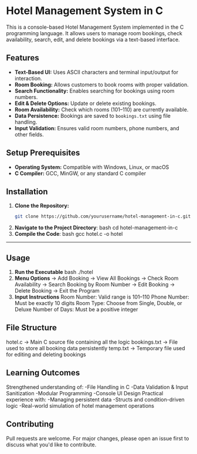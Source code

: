 # Hotel Management System in C

This is a console-based Hotel Management System implemented in the C programming language. It allows users to manage room bookings, check availability, search, edit, and delete bookings via a text-based interface.

## Features
- **Text-Based UI:** Uses ASCII characters and terminal input/output for interaction.
- **Room Booking:** Allows customers to book rooms with proper validation.
- **Search Functionality:** Enables searching for bookings using room numbers.
- **Edit & Delete Options:** Update or delete existing bookings.
- **Room Availability:** Check which rooms (101–110) are currently available.
- **Data Persistence:** Bookings are saved to `bookings.txt` using file handling.
- **Input Validation:** Ensures valid room numbers, phone numbers, and other fields.
  
## Setup Prerequisites
- **Operating System:** Compatible with Windows, Linux, or macOS
- **C Compiler:** GCC, MinGW, or any standard C compiler

## Installation

1. **Clone the Repository:**
   ```bash
   git clone https://github.com/yourusername/hotel-management-in-c.git
2. **Navigate to the Project Directory**: bash cd hotel-management-in-c
3. **Compile the Code**: bash gcc hotel.c -o hotel

---

## Usage

1. **Run the Executable**
   bash ./hotel
2. **Menu Options**
   → Add Booking
   → View All Bookings
   → Check Room Availability
   → Search Booking by Room Number
   → Edit Booking
   → Delete Booking
   → Exit the Program
3. **Input Instructions**
   Room Number: Valid range is 101–110
   Phone Number: Must be exactly 10 digits
   Room Type: Choose from Single, Double, or Deluxe
   Number of Days: Must be a positive integer

## File Structure
hotel.c → Main C source file containing all the logic
bookings.txt → File used to store all booking data persistently
temp.txt → Temporary file used for editing and deleting bookings

## Learning Outcomes
Strengthened understanding of:
-File Handling in C
-Data Validation & Input Sanitization
-Modular Programming
-Console UI Design
Practical experience with:
-Managing persistent data
-Structs and condition-driven logic
-Real-world simulation of hotel management operations

## Contributing
Pull requests are welcome. For major changes, please open an issue first to discuss what you'd like to contribute.

